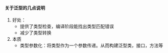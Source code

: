 #### 关于泛型的几点说明

1. 好处：
    * 提供了类型检查，编译阶段能找出类型匹配错误
    * 减少了类型转换
2. 本质
    * 类型参数化：将类型作为一个参数传递。从而构建泛型类，接口，方法等